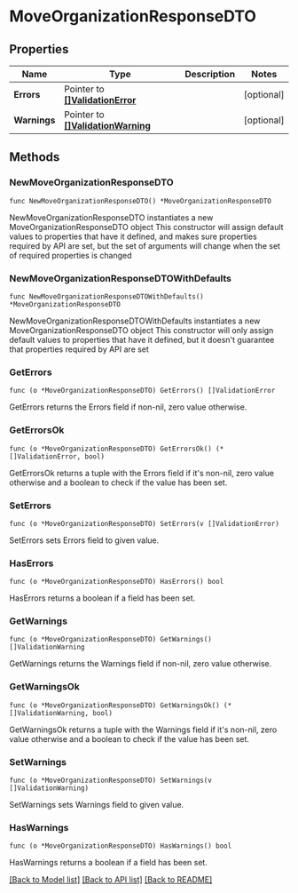 # MoveOrganizationResponseDTO

## Properties

Name | Type | Description | Notes
------------ | ------------- | ------------- | -------------
**Errors** | Pointer to [**[]ValidationError**](ValidationError.md) |  | [optional] 
**Warnings** | Pointer to [**[]ValidationWarning**](ValidationWarning.md) |  | [optional] 

## Methods

### NewMoveOrganizationResponseDTO

`func NewMoveOrganizationResponseDTO() *MoveOrganizationResponseDTO`

NewMoveOrganizationResponseDTO instantiates a new MoveOrganizationResponseDTO object
This constructor will assign default values to properties that have it defined,
and makes sure properties required by API are set, but the set of arguments
will change when the set of required properties is changed

### NewMoveOrganizationResponseDTOWithDefaults

`func NewMoveOrganizationResponseDTOWithDefaults() *MoveOrganizationResponseDTO`

NewMoveOrganizationResponseDTOWithDefaults instantiates a new MoveOrganizationResponseDTO object
This constructor will only assign default values to properties that have it defined,
but it doesn't guarantee that properties required by API are set

### GetErrors

`func (o *MoveOrganizationResponseDTO) GetErrors() []ValidationError`

GetErrors returns the Errors field if non-nil, zero value otherwise.

### GetErrorsOk

`func (o *MoveOrganizationResponseDTO) GetErrorsOk() (*[]ValidationError, bool)`

GetErrorsOk returns a tuple with the Errors field if it's non-nil, zero value otherwise
and a boolean to check if the value has been set.

### SetErrors

`func (o *MoveOrganizationResponseDTO) SetErrors(v []ValidationError)`

SetErrors sets Errors field to given value.

### HasErrors

`func (o *MoveOrganizationResponseDTO) HasErrors() bool`

HasErrors returns a boolean if a field has been set.

### GetWarnings

`func (o *MoveOrganizationResponseDTO) GetWarnings() []ValidationWarning`

GetWarnings returns the Warnings field if non-nil, zero value otherwise.

### GetWarningsOk

`func (o *MoveOrganizationResponseDTO) GetWarningsOk() (*[]ValidationWarning, bool)`

GetWarningsOk returns a tuple with the Warnings field if it's non-nil, zero value otherwise
and a boolean to check if the value has been set.

### SetWarnings

`func (o *MoveOrganizationResponseDTO) SetWarnings(v []ValidationWarning)`

SetWarnings sets Warnings field to given value.

### HasWarnings

`func (o *MoveOrganizationResponseDTO) HasWarnings() bool`

HasWarnings returns a boolean if a field has been set.


[[Back to Model list]](../README.md#documentation-for-models) [[Back to API list]](../README.md#documentation-for-api-endpoints) [[Back to README]](../README.md)


